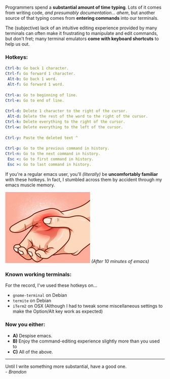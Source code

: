 Programmers spend a **substantial amount of time typing**. Lots of it comes from writing code, _and presumably documentation... ahem_, but another source of that typing comes from **entering commands** into our terminals.

The (subjective) lack of an intuitive editing experience provided by many terminals can often make it frustrating to manipulate and edit commands, but don't fret; many terminal emulators **come with keyboard shortcuts** to help us out.

### Hotkeys:

```yaml
Ctrl-b: Go back 1 character.
Ctrl-f: Go forward 1 character.
 Alt-b: Go back 1 word.
 Alt-f: Go forward 1 word.

Ctrl-a: Go to beginning of line.
Ctrl-e: Go to end of line.
  
Ctrl-d: Delete 1 character to the right of the cursor.
 Alt-d: Delete the rest of the word to the right of the cursor.
Ctrl-k: Delete everything to the right of the cursor.
Ctrl-w: Delete everything to the left of the cursor.

Ctrl-y: Paste the deleted text ^

Ctrl-p: Go to the previous command in history.
Ctrl-n: Go to the next command in history.
 Esc <: Go to first command in history.
 Esc >: Go to last command in history.
```

If you're a regular emacs user, you'll _(literally)_ be **uncomfortably familiar** with these hotkeys. In fact, I stumbled across them by accident through my emacs muscle memory.

![Hand cramp](/blog-posts/terminal-hotkeys/cramp.png)
<mid>_(After 10 minutes of emacs)_</mid>

### Known working terminals:

For the record, I've used these hotkeys on...
* `gnome-terminal` on Debian
* `termite` on Debian
* `iTerm2` on OSX (Although I had to tweak some miscellaneous settings to make the Option/Alt key work as expected)

### Now you either:

* **A)** Despise emacs.
* **B)** Enjoy the command-editing experience slightly more than you used to
* **C)** All of the above.

---

Until I write something more substantial, have a good one.  
\- _Brandon_
